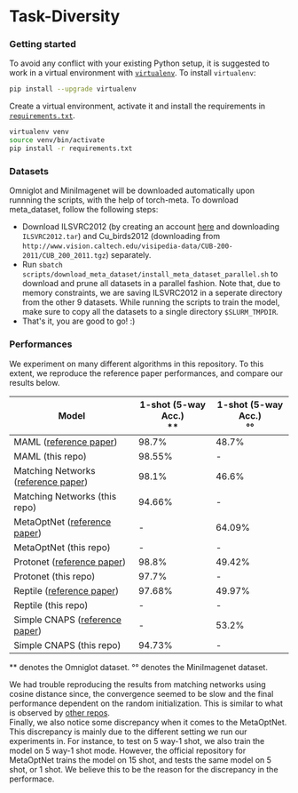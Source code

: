 # Task-Diversity

### Getting started
To avoid any conflict with your existing Python setup, it is suggested to work in a virtual environment with [`virtualenv`](https://docs.python-guide.org/dev/virtualenvs/). To install `virtualenv`:
```bash
pip install --upgrade virtualenv
```
Create a virtual environment, activate it and install the requirements in [`requirements.txt`](requirements.txt).
```bash
virtualenv venv
source venv/bin/activate
pip install -r requirements.txt
```

### Datasets

Omniglot and MiniImagenet will be downloaded automatically upon runnning the scripts, with the help of torch-meta. To download meta_dataset, follow the following steps:
* Download ILSVRC2012 (by creating an account [here](https://image-net.org/challenges/LSVRC/2012/index.php) and downloading `ILSVRC2012.tar`) and Cu_birds2012 (downloading from `http://www.vision.caltech.edu/visipedia-data/CUB-200-2011/CUB_200_2011.tgz`) separately.
* Run `sbatch scripts/download_meta_dataset/install_meta_dataset_parallel.sh` to download and prune all datasets in a parallel fashion. Note that, due to memory constraints, we are saving ILSVRC2012 in a seperate directory from the other 9 datasets. While running the scripts to train the model, make sure to copy all the datasets to a single directory `$SLURM_TMPDIR`.
* That's it, you are good to go! :)

### Performances

We experiment on many different algorithms in this repository. To this extent, we reproduce the reference paper performances, and compare our results below.

| Model | 1-shot (5-way Acc.) <br>**| 1-shot (5-way Acc.) <br>°°|
| --- | --- | --- |
| MAML ([reference paper](https://arxiv.org/pdf/1703.03400.pdf)) | 98.7% | 48.7% |
| MAML (this repo) | 98.55% | - |
| Matching Networks ([reference paper](https://arxiv.org/pdf/1606.04080.pdf)) | 98.1% | 46.6% |
| Matching Networks (this repo) | 94.66% | - |
| MetaOptNet ([reference paper](https://arxiv.org/pdf/1904.03758.pdf)) | - | 64.09%
| MetaOptNet (this repo) | - | - |
| Protonet ([reference paper](https://arxiv.org/pdf/1703.05175.pdf)) | 98.8% | 49.42% |
| Protonet (this repo) | 97.7% | - |
| Reptile ([reference paper](https://arxiv.org/pdf/1803.02999.pdf)) | 97.68% | 49.97% |
| Reptile (this repo) | - | - |
| Simple CNAPS ([reference paper](https://arxiv.org/pdf/1906.07697.pdf)) | - |53.2% |
| Simple CNAPS (this repo) | 94.73% | - |


\*\* denotes the Omniglot dataset.
°° denotes the MiniImagenet dataset.

We had trouble reproducing the results from matching networks using cosine distance since, the convergence seemed to be slow and the final performance dependent on the random initialization. This is similar to what is observed by [other repos](https://github.com/oscarknagg/few-shot). \
Finally, we also notice some discrepancy when it comes to the MetaOptNet. This discrepancy is mainly due to the different setting we run our experiments in. For instance, to test on 5 way-1 shot, we also train the model on 5 way-1 shot mode. However, the official repository for MetaOptNet trains the model on 15 shot, and tests the same model on 5 shot, or 1 shot. We believe this to be the reason for the discrepancy in the performace.

